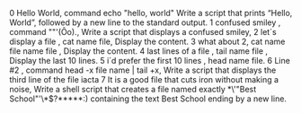 0 Hello World, command echo "hello, world" Write a script that prints “Hello, World”, followed by a new line to the standard output.
1 confused smiley , command "\"'(Ôo)., Write a script that displays a confused smiley, 
2 let´s display a file , cat name file, Display the content. 
3 what about 2, cat name file name file , Display the content.
4 last lines of a file , tail name file , Display the last 10 lines.
5 i´d prefer the first 10 lines , head name file.
6 Line #2 , command head -x file name | tail +x, Write a script that displays the third line of the file iacta
7 It is a good file that cuts iron without making a noise, Write a shell script that creates a file named exactly \*\\'"Best School"\'\\*$\?\*\*\*\*\*:) containing the text Best School ending by a new line.
